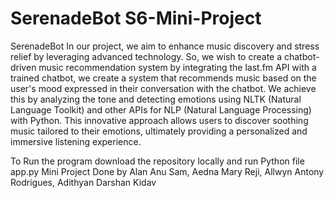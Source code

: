 # SerenadeBot S6-Mini-Project
SerenadeBot
In our project, we aim to enhance music discovery and stress relief by leveraging advanced technology. So, we wish to create a chatbot-driven music recommendation system by integrating the last.fm API with a trained chatbot, we create a system that recommends music based on the user's mood expressed in their conversation with the chatbot. We achieve this by analyzing the tone and detecting emotions using NLTK (Natural Language Toolkit) and other APIs for NLP (Natural Language Processing) with Python. This innovative approach allows users to discover soothing music tailored to their emotions, ultimately providing a personalized and immersive listening experience.

To Run the program download the repository locally and run Python file app.py 
Mini Project Done by Alan Anu Sam, Aedna Mary Reji, Allwyn Antony Rodrigues, Adithyan Darshan Kidav
